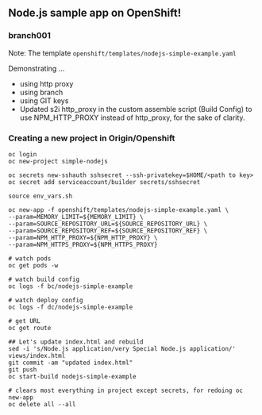 Node.js sample app on OpenShift!
-----------------

### branch001 ###
Note: The template `openshift/templates/nodejs-simple-example.yaml`

Demonstrating ...

- using http proxy
- using branch
- using GIT keys
- Updated s2i http_proxy in the custom assemble script (Build Config) to use NPM_HTTP_PROXY instead of http_proxy, for the sake of clarity.

### Creating a new project in Origin/Openshift ###

```
oc login
oc new-project simple-nodejs

oc secrets new-sshauth sshsecret --ssh-privatekey=$HOME/<path to key>
oc secret add serviceaccount/builder secrets/sshsecret

source env_vars.sh

oc new-app -f openshift/templates/nodejs-simple-example.yaml \
--param=MEMORY_LIMIT=${MEMORY_LIMIT} \
--param=SOURCE_REPOSITORY_URL=${SOURCE_REPOSITORY_URL} \
--param=SOURCE_REPOSITORY_REF=${SOURCE_REPOSITORY_REF} \
--param=NPM_HTTP_PROXY=${NPM_HTTP_PROXY} \
--param=NPM_HTTPS_PROXY=${NPM_HTTPS_PROXY}

# watch pods
oc get pods -w

# watch build config
oc logs -f bc/nodejs-simple-example

# watch deploy config
oc logs -f dc/nodejs-simple-example

# get URL
oc get route

## Let's update index.html and rebuild
sed -i 's/Node.js application/very Special Node.js application/' views/index.html
git commit -am "updated index.html"
git push
oc start-build nodejs-simple-example

# clears most everything in project except secrets, for redoing oc new-app
oc delete all --all

```
